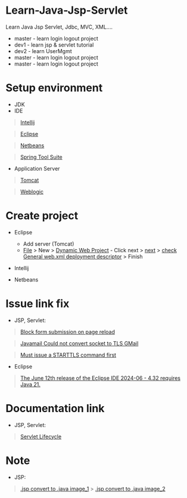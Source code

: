 # Learn-Java-Jsp-Servlet
Learn Java Jsp Servlet, Jdbc, MVC, XML....
- master - learn login logout project
- dev1   - learn jsp & servlet tutorial
- dev2   - learn UserMgmt
- master - learn login logout project
- master - learn login logout project
  
# Setup environment
- JDK
- IDE
> [Intellij](https://www.jetbrains.com/idea/download/?section=windows) 

> [Eclipse](https://eclipseide.org/)

> [Netbeans](https://netbeans.apache.org/front/main/download/)

> [Spring Tool Suite](https://spring.io/tools)
- Application Server
> [Tomcat](https://tomcat.apache.org/)

> [Weblogic](https://www.oracle.com/middleware/technologies/weblogic-server-installers-downloads.html)

# Create project
- Eclipse
  + Add server (Tomcat)
  + [File](./img/create-project-1.png) > New > [Dynamic Web Project](./img/create-project-2.png) - Click next > [next](./img/create-project-3.png) > [check General web.xml deployment descriptor](./img/create-project-4.png) > Finish
- Intellij
  
- Netbeans 

# Issue link fix
- JSP, Servlet: 
> [Block form submission on page reload](https://stackoverflow.com/questions/1317486/how-to-avoid-resubmit-in-jsp-when-refresh)

> [Javamail Could not convert socket to TLS GMail](https://stackoverflow.com/questions/16115453/javamail-could-not-convert-socket-to-tls-gmail)

> [Must issue a STARTTLS command first](https://stackoverflow.com/questions/10509699/must-issue-a-starttls-command-first)
- Eclipse
> [The June 12th release of the Eclipse IDE 2024-06 - 4.32 requires Java 21.](https://www.eclipse.org/setups/sponsor/?scope=Eclipse%20IDE%20for%20Enterprise%20Java%20and%20Web%20Developers%20(includes%20Incubating%20components)&version=4.31.0.20240307-1200&campaign=2024-06)

# Documentation link
- JSP, Servlet: 
> [Servlet Lifecycle](https://viettuts.vn/servlet/vong-doi-cua-servlet#goto-h2-2)

# Note
- JSP:
> [.jsp convert to .java image_1](./img/Netbean-view-Servlet.png) > [.jsp convert to .java image_2](./img/Netbean-view-Servlet-show-view.png) 